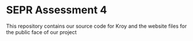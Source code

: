 # SEPR Assessment 4
This repository contains our source code for Kroy and the website files for the public face of our project
